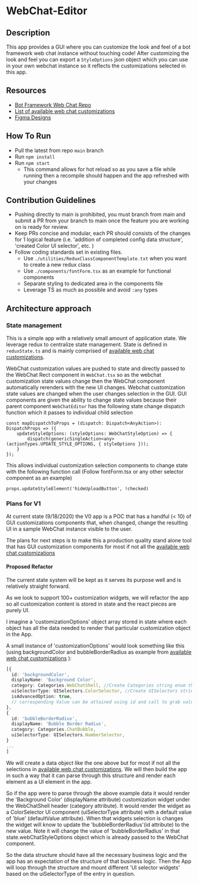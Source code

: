 # WebChat-Editor

## Description
This app provides a GUI where you can customize the look and feel of a bot framework web chat instance without touching code! After customizing the look and feel you can export a `StyleOptions` json object which you can use in your own webchat instance so it reflects the customizations selected in this app. 

## Resources
- [Bot Framework Web Chat Repo](https://github.com/microsoft/BotFramework-WebChat/)
- [List of available web chat customizations](https://github.com/microsoft/BotFramework-WebChat/blob/master/packages/component/src/Styles/defaultStyleOptions.js)
- [Figma Designs]()

## How To Run
- Pull the latest from repo `main` branch
- Run `npm install`
- Run `npm start`
  - This command allows for hot reload so as you save a file while running then a recompile should happen and the app refreshed with your changes

## Contribution Guidelines
- Pushing directly to main is prohibited, you must branch from main and submit a PR from your branch to main once the feature you are working on is ready for review. 
- Keep PRs concise and modular, each PR should consists of the changes for 1 logical feature (i.e. 'addition of completed config data structure', 'created Color UI selector', etc. )
- Follow coding standards set in existing files. 
  - Use `./utilities/ReduxClassComponentTemplate.txt` when you want to create a new redux class
  - Use `./components/fontForm.tsx` as an example for functional components 
  - Separate styling to dedicated area in the components file
  - Leverage TS as much as possible and avoid `:any` types

## Architecture approach
### State management
This is a simple app with a relatively small amount of application state. We leverage redux to centralize state management. State is defined in `reduxState.ts` and is mainly comprised of [available web chat customizations](https://github.com/microsoft/BotFramework-WebChat/blob/master/packages/component/src/Styles/defaultStyleOptions.js).

WebChat customization values are pushed to state and directly passed to the WebChat Rect component in `WebChat.tsx` so as the webchat customization state values change then the WebChat component automatically rerenders with the new UI changes. Webchat customization state values are changed when the user changes selection in the GUI. GUI components are given the ability to change state values because their parent component `WebChatEditor` has the following state change dispatch function which it passes to individual child selection 

```
const mapDispatchToProps = (dispatch: Dispatch<AnyAction>): DispatchProps => ({
    updateStyleOptions: (styleOptions: WebChatStyleOption) => {
        dispatch(genericSingleAction<any>(actionTypes.UPDATE_STYLE_OPTIONS, { styleOptions }));
    }
});
```

This allows individual customization selection components to change state with the following function call (Follow fontForm.tsx or any other selector component as an example)

```
props.updateStyleElement('hideUploadButton', !checked)
```

### Plans for V1
At current state (9/18/2020) the V0 app is a POC that has a handful (< 10) of GUI customizations components that, when changed, change the resulting UI in a sample WebChat instance visible to the user. 

The plans for next steps is to make this a production quality stand alone tool that has GUI customization components for most if not all the [available web chat customizations](https://github.com/microsoft/BotFramework-WebChat/blob/master/packages/component/src/Styles/defaultStyleOptions.js)

#### Proposed Refactor
The current state system will be kept as it serves its purpose well and is relatively straight forward. 

As we look to support 100+ customization widgets, we will refactor the app so all customization content is stored in state and the react pieces are purely UI.

I imagine a 'customizationOptions' object array stored in state where each object has all the data needed to render that particular customization object in the App.

A small instance of 'customizationOptions' would look something like this (using backgroundColor and bubbleBorderRadius as example from [available web chat customizations](https://github.com/microsoft/BotFramework-WebChat/blob/master/packages/component/src/Styles/defaultStyleOptions.js) ): 

```typescript
[{
  id: 'backgroundColor',
  displayName: 'Background Color',
  category: Categories.WebChatShell, //Create Categories string enum that represents different UI categories
  uiSelectorType: UISelectors.ColorSelector, //Create UISelectors string enum that represents different available UI selectors
  isAdvancedOption: true, 
  // corresponding Value can be attained using id and call to grab value for that ID from AppState.styleOptions
},
{
  id: 'bubbleBorderRadius',
  displayName: 'Bubble Border Radius',
  category: Categories.ChatBubble,
  uiSelectorType: UISelectors.NumberSelector,
}
...
]
```

We will create a data object like the one above but for most if not all the selections in [available web chat customizations](https://github.com/microsoft/BotFramework-WebChat/blob/master/packages/component/src/Styles/defaultStyleOptions.js). We will then build the app in such a way that it can parse through this structure and render each element as a UI element in the app.

So if the app were to parse through the above example data it would render the 'Background Color' (displayName attribute) customization widget under the WebChatShell header (category attribute). It would render the widget as a ColorSelector UI component (uiSelectorType attribute) with a default value of 'blue' (defaultValue attribute). When that widgets selection is changes the widget will know to update the 'bubbleBorderRadius'(id attribute) to the new value. Note it will change the value of 'bubbleBorderRadius' in that state.webChatStyleOptions object which is already passed to the WebChat component.

So the data structure should have all the necessary business logic and the app has an expectation of the structure of that business logic. Then the App will loop through the structure and mount different 'UI selector widgets' based on the uiSelectorType of the entry in question. 